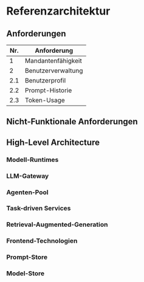 # Referenzarchitektur

## Anforderungen

| Nr. | Anforderung |
| --- | ----------- |
| 1 | Mandantenfähigkeit |
| 2 | Benutzerverwaltung |
| 2.1 | Benutzerprofil |
| 2.2 | Prompt-Historie |
| 2.3 | Token-Usage |

## Nicht-Funktionale Anforderungen

## High-Level Architecture

### Modell-Runtimes

### LLM-Gateway

### Agenten-Pool

### Task-driven Services

### Retrieval-Augmented-Generation

### Frontend-Technologien

### Prompt-Store

### Model-Store
